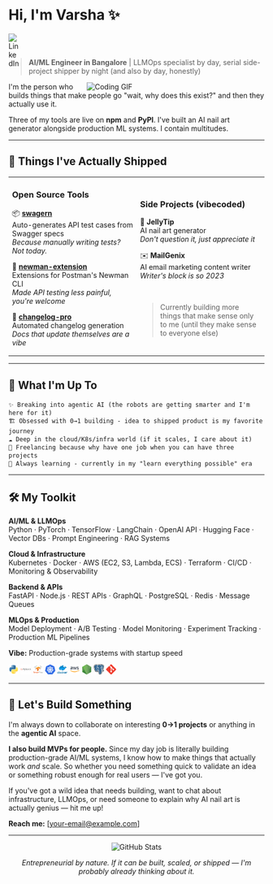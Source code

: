 # Hi, I'm Varsha ✨

<a href="https://www.linkedin.com/in/varsha-ryali/">
  <img align="left" alt="LinkedIn" width="22px" src="https://cdn.jsdelivr.net/npm/simple-icons@v3/icons/linkedin.svg" />
</a>

<br />
<br />

> **AI/ML Engineer in Bangalore** | LLMOps specialist by day, serial side-project shipper by night (and also by day, honestly)

<img align="right" alt="Coding GIF" src="https://media.giphy.com/media/L1R1tvI9svkIWwpVYr/giphy.gif" width="350"/>

I'm the person who builds things that make people go "wait, why does this exist?" and then they actually use it. 

Three of my tools are live on **npm** and **PyPI**. I've built an AI nail art generator alongside production ML systems. I contain multitudes.

---

## 💅 Things I've Actually Shipped

<table>
<tr>
<td width="50%">

### Open Source Tools
📦 **[swagern](https://pypi.org/project/swagern/0.1/)** 
<br>Auto-generates API test cases from Swagger specs
<br>*Because manually writing tests? Not today.*

🔧 **[newman-extension](http://npmjs.com/package/newman-extention)**
<br>Extensions for Postman's Newman CLI 
<br>*Made API testing less painful, you're welcome*

📝 **[changelog-pro](https://www.npmjs.com/package/changelog-pro)**
<br>Automated changelog generation
<br>*Docs that update themselves are a vibe*

</td>
<td width="50%">

### Side Projects (vibecoded)
💅 **JellyTip** 
<br>AI nail art generator 
<br>*Don't question it, just appreciate it*

✉️ **MailGenix** 
<br>AI email marketing content writer
<br>*Writer's block is so 2023*

<br>

> Currently building more things that make sense only to me (until they make sense to everyone else)

</td>
</tr>
</table>

---

## 🚀 What I'm Up To

```
✨ Breaking into agentic AI (the robots are getting smarter and I'm here for it)
🏗️ Obsessed with 0→1 building - idea to shipped product is my favorite journey  
☁️ Deep in the cloud/K8s/infra world (if it scales, I care about it)
💼 Freelancing because why have one job when you can have three projects
🎯 Always learning - currently in my "learn everything possible" era
```

---

## 🛠️ My Toolkit

**AI/ML & LLMOps**  
Python · PyTorch · TensorFlow · LangChain · OpenAI API · Hugging Face · Vector DBs · Prompt Engineering · RAG Systems

**Cloud & Infrastructure**  
Kubernetes · Docker · AWS (EC2, S3, Lambda, ECS) · Terraform · CI/CD · Monitoring & Observability

**Backend & APIs**  
FastAPI · Node.js · REST APIs · GraphQL · PostgreSQL · Redis · Message Queues

**MLOps & Production**  
Model Deployment · A/B Testing · Model Monitoring · Experiment Tracking · Production ML Pipelines

**Vibe:** Production-grade systems with startup speed

<code><img height="20" src="https://raw.githubusercontent.com/github/explore/80688e429a7d4ef2fca1e82350fe8e3517d3494d/topics/python/python.png"></code>
<code><img height="20" src="https://raw.githubusercontent.com/github/explore/80688e429a7d4ef2fca1e82350fe8e3517d3494d/topics/pytorch/pytorch.png"></code>
<code><img height="20" src="https://raw.githubusercontent.com/github/explore/80688e429a7d4ef2fca1e82350fe8e3517d3494d/topics/tensorflow/tensorflow.png"></code>
<code><img height="20" src="https://raw.githubusercontent.com/github/explore/80688e429a7d4ef2fca1e82350fe8e3517d3494d/topics/kubernetes/kubernetes.png"></code>
<code><img height="20" src="https://raw.githubusercontent.com/github/explore/80688e429a7d4ef2fca1e82350fe8e3517d3494d/topics/docker/docker.png"></code>
<code><img height="20" src="https://raw.githubusercontent.com/github/explore/80688e429a7d4ef2fca1e82350fe8e3517d3494d/topics/aws/aws.png"></code>
<code><img height="20" src="https://raw.githubusercontent.com/github/explore/80688e429a7d4ef2fca1e82350fe8e3517d3494d/topics/nodejs/nodejs.png"></code>
<code><img height="20" src="https://raw.githubusercontent.com/github/explore/80688e429a7d4ef2fca1e82350fe8e3517d3494d/topics/postgresql/postgresql.png"></code>
<code><img height="20" src="https://raw.githubusercontent.com/github/explore/80688e429a7d4ef2fca1e82350fe8e3517d3494d/topics/git/git.png"></code>

---

## 💭 Let's Build Something

I'm always down to collaborate on interesting **0→1 projects** or anything in the **agentic AI** space. 

**I also build MVPs for people.** Since my day job is literally building production-grade AI/ML systems, I know how to make things that actually work *and* scale. So whether you need something quick to validate an idea or something robust enough for real users — I've got you.

If you've got a wild idea that needs building, want to chat about infrastructure, LLMOps, or need someone to explain why AI nail art is actually genius — hit me up!

**Reach me:** [your-email@example.com]

---

<div align="center">

![GitHub Stats](https://github-readme-stats.vercel.app/api?username=yourusername&show_icons=true&theme=buefy&hide_border=true)

*Entrepreneurial by nature. If it can be built, scaled, or shipped — I'm probably already thinking about it.*

</div>




